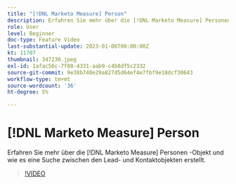 ```yaml
---
title: "[!DNL Marketo Measure] Person"
description: Erfahren Sie mehr über die [!DNL Marketo Measure] Personen -Objekt und wie es eine Suche zwischen den Lead- und Kontaktobjekten erstellt.
role: User
level: Beginner
doc-type: Feature Video
last-substantial-update: 2023-01-06T00:00:00Z
kt: 11707
thumbnail: 347230.jpeg
exl-id: 1afac56c-7f88-4331-aab9-c4b8df5c2332
source-git-commit: 9e38b740e29a827d5d64ef4e7fbf9e18dcf30643
workflow-type: tm+mt
source-wordcount: '36'
ht-degree: 5%

---
```


# [!DNL Marketo Measure] Person

Erfahren Sie mehr über die [!DNL Marketo Measure] Personen -Objekt und wie es eine Suche zwischen den Lead- und Kontaktobjekten erstellt.

>[!VIDEO](https://video.tv.adobe.com/v/347230/?quality=12&learn=on)

